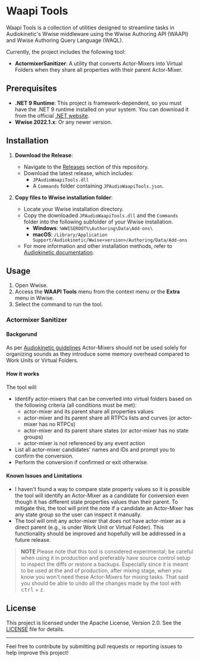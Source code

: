 # Waapi Tools

Waapi Tools is a collection of utilities designed to streamline tasks in Audiokinetic's Wwise middleware using the Wwise Authoring API (WAAPI) and Wwise Authoring Query Language (WAQL).

Currently, the project includes the following tool:

- **ActormixerSanitizer**: A utility that converts Actor-Mixers into Virtual Folders when they share all properties with their parent Actor-Mixer.

## Prerequisites

- **.NET 9 Runtime**: This project is framework-dependent, so you must have the .NET 9 runtime installed on your system. You can download it from the official [.NET website](https://dotnet.microsoft.com/).
- **Wwise 2022.1.x**: Or any newer version.

## Installation

1. **Download the Release**:
   - Navigate to the [Releases](https://github.com/your-username/your-repository/releases) section of this repository.
   - Download the latest release, which includes:
     - `JPAudioWaapiTools.dll`
     - A `Commands` folder containing `JPAudioWaapiTools.json`.

2. **Copy files to Wwise installation folder**:
   - Locate your Wwise installation directory.
   - Copy the downloaded `JPAudioWaapiTools.dll` and the `Commands` folder into the following subfolder of your Wwise installation.
	   - **Windows**: `%WWISEROOT%\Authoring\Data\Add-ons\`
	   - **macOS**: `/Library/Application Support/Audiokinetic/Wwise<version>/Authoring/Data/Add-ons`
   - For more information and other installation methods, refer to [Audiokinetic documentation](https://www.audiokinetic.com/en/public-library/2022.1.18_8567/?source=SDK&id=defining_custom_commands.html).

## Usage

1. Open Wwise.
2. Access the **WAAPI Tools** menu from the context menu or the **Extra** menu in Wwise.
3. Select the command to run the tool.

### Actormixer Sanitizer
#### Backgorund
As per [Audiokinetic guidelines](https://www.audiokinetic.com/en/public-library/2022.1.18_8567/?source=SDK&id=goingfurther_optimizingmempools_reducing_memory.html) Actor-Mixers should not be used solely for organizing sounds as they introduce some memory overhead compared to Work Units or Virtual Folders.

#### How it works
The tool will:
- Identify actor-mixers that can be converted into virtual folders based on the following criteria (all conditions must be met):
	- actor-mixer and its parent share all properties values
	- actor-mixer and its parent share all RTPCs lists and curves (or actor-mixer has no RTPCs)
	- actor-mixer and its parent share states (or actor-mixer has no state groups)
	- actor-mixer is not referenced by any event action
- List all actor-mixer candidates' names and IDs and prompt you to confirm the conversion.
- Perform the conversion if confirmed or exit otherwise.
#### Known Issues and Limitations 
- I haven't found a way to compare state property values so it is possible the tool will identify an Actor-Mixer as a candidate for conversion even though it has different state properties values than their parent. To mitigate this, the tool will print the note if a candidate an Actor-Mixer has any state group so the user can inspect it manually.
- The tool will omit any actor-mixer that does not have actor-mixer as a direct parent (e.g., is under Work Unit or Virtual Folder). This functionality should be improved and hopefully will be addressed in a future release.
>**NOTE**
>Please note that this tool is considered experimental; be careful when using it in production and preferably have source control setup to inspect the diffs or restore a backups. Especially since it is meant to be used at the and of production, after mixing stage, when you know you won't need these Actor-Mixers for mixing tasks. That said you should be able to undo all the changes made by the tool with <kbd>ctrl</kbd> + <kbd>z</kbd>.

## License

This project is licensed under the Apache License, Version 2.0. See the [LICENSE](LICENSE) file for details.

---

Feel free to contribute by submitting pull requests or reporting issues to help improve this project!
